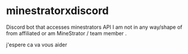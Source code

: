 # minestratorxdiscord
Discord bot that accesses minestrators API
I am not in any way/shape of from affiliated or am MineStrator / team member .

j'espere ca va vous aider 
